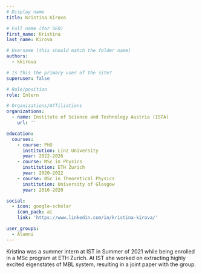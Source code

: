 ```yaml
---
# Display name
title: Kristina Kirova

# Full name (for SEO)
first_name: Kristina
last_name: Kirova

# Username (this should match the folder name)
authors:
  - kkirova

# Is this the primary user of the site?
superuser: false

# Role/position
role: Intern

# Organizations/Affiliations
organizations:
  - name: Institute of Science and Technology Austria (ISTA)
    url: ''

education:
  courses:
    - course: PhD
      institution: Linz University
      year: 2022-2026
    - course: MSc in Physics
      institution: ETH Zurich
      year: 2020-2022
    - course: BSc in Theoretical Physics
      institution: University of Glasgow
      year: 2016-2020

social:
  - icon: google-scholar
    icon_pack: ai
    link: 'https://www.linkedin.com/in/kristina-kirova/'

user_groups:
  - Alumni
---
```


Kristina was a summer intern at IST in Summer of 2021 while being enrolled in a MSc program at ETH Zurich. At IST she worked on extracting highly excited eigenstates of MBL system, resulting in a joint paper with the group.
